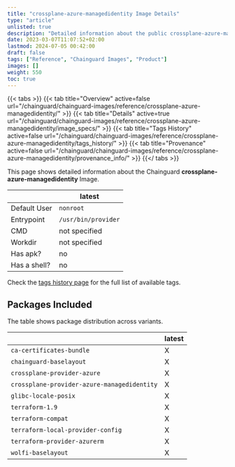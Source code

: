 ```yaml
---
title: "crossplane-azure-managedidentity Image Details"
type: "article"
unlisted: true
description: "Detailed information about the public crossplane-azure-managedidentity Chainguard Image."
date: 2023-03-07T11:07:52+02:00
lastmod: 2024-07-05 00:42:00
draft: false
tags: ["Reference", "Chainguard Images", "Product"]
images: []
weight: 550
toc: true
---
```


{{< tabs >}}
{{< tab title="Overview" active=false url="/chainguard/chainguard-images/reference/crossplane-azure-managedidentity/" >}}
{{< tab title="Details" active=true url="/chainguard/chainguard-images/reference/crossplane-azure-managedidentity/image_specs/" >}}
{{< tab title="Tags History" active=false url="/chainguard/chainguard-images/reference/crossplane-azure-managedidentity/tags_history/" >}}
{{< tab title="Provenance" active=false url="/chainguard/chainguard-images/reference/crossplane-azure-managedidentity/provenance_info/" >}}
{{</ tabs >}}

This page shows detailed information about the Chainguard **crossplane-azure-managedidentity** Image.

|              | latest              |
|--------------|---------------------|
| Default User | `nonroot`           |
| Entrypoint   | `/usr/bin/provider` |
| CMD          | not specified       |
| Workdir      | not specified       |
| Has apk?     | no                  |
| Has a shell? | no                  |

Check the [tags history page](/chainguard/chainguard-images/reference/crossplane-azure-managedidentity/tags_history/) for the full list of available tags.

## Packages Included
The table shows package distribution across variants.

|                                             | latest |
|---------------------------------------------|--------|
| `ca-certificates-bundle`                    | X      |
| `chainguard-baselayout`                     | X      |
| `crossplane-provider-azure`                 | X      |
| `crossplane-provider-azure-managedidentity` | X      |
| `glibc-locale-posix`                        | X      |
| `terraform-1.9`                             | X      |
| `terraform-compat`                          | X      |
| `terraform-local-provider-config`           | X      |
| `terraform-provider-azurerm`                | X      |
| `wolfi-baselayout`                          | X      |

